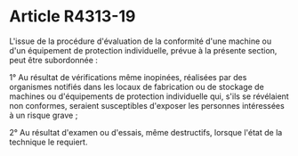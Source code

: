 # Article R4313-19

L'issue de la procédure d'évaluation de la conformité d'une machine ou d'un équipement de protection individuelle, prévue à la présente section, peut être subordonnée : 
  
   
1° Au résultat de vérifications même inopinées, réalisées par des organismes notifiés dans les locaux de fabrication ou de stockage de machines ou d'équipements de protection individuelle qui, s'ils se révélaient non conformes, seraient susceptibles d'exposer les personnes intéressées à un risque grave ; 
  
   
2° Au résultat d'examen ou d'essais, même destructifs, lorsque l'état de la technique le requiert.